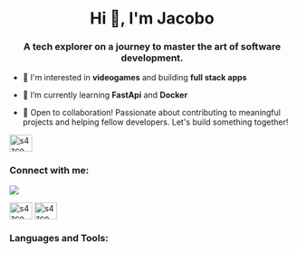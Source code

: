 <h1 align="center">Hi 👋, I'm Jacobo</h1>
<h3 align="center">A tech explorer on a journey to master the art of software development.</h3>

- 👀 I'm interested in **videogames** and building **full stack apps**

- 🌱 I’m currently learning **FastApi** and **Docker**

- 🤝 Open to collaboration! Passionate about contributing to meaningful projects and helping fellow developers. Let's build something together!

<a href="https://linkedin.com/in/s4zco" target="blank"><img align="center" src="https://img.shields.io/badge/with%20a%20logo-grey?style=for-the-badge&logo=python" alt="s4zco" height="30" width="40" /></a>

<h3 align="left">Connect with me:</h3>
<p align="left">

<a><img src="https://cdn.jsdelivr.net/gh/devicons/devicon/icons/linkedin/linkedin-original.svg" /></a>
          
<a href="https://twitter.com/s4zco_Dev" target="blank"><img align="center" src="https://raw.githubusercontent.com/rahuldkjain/github-profile-readme-generator/master/src/images/icons/Social/twitter.svg" alt="s4zco" height="30" width="40" /></a>
<a href="https://linkedin.com/in/s4zco" target="blank"><img align="center" src="https://raw.githubusercontent.com/rahuldkjain/github-profile-readme-generator/master/src/images/icons/Social/linked-in-alt.svg" alt="s4zco" height="30" width="40" /></a>
</p>

<h3 align="left">Languages and Tools:</h3>





